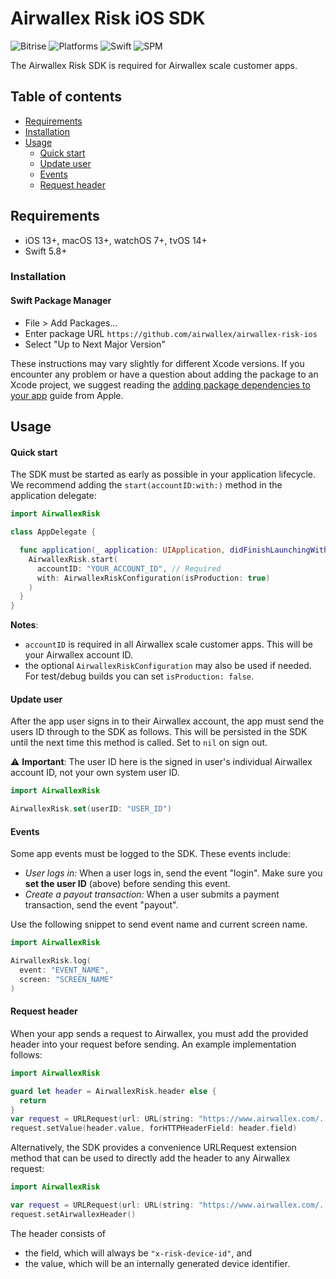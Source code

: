 # Airwallex Risk iOS SDK

![Bitrise](https://img.shields.io/bitrise/8dac12ec-13a2-44fe-9492-8bccbf558dd2/main?token=iibkN6UESXAQsLNb8biNqg)
![Platforms](https://img.shields.io/badge/platforms-iOS%20%7C%20macOS%20%7C%20tvOS%20%7C%20watchOS-333333.svg)
![Swift](https://img.shields.io/badge/Swift-5.8-blue.svg)
![SPM](https://img.shields.io/badge/SPM-compatible-orange)

The Airwallex Risk SDK is required for Airwallex scale customer apps.

## Table of contents

<!--ts-->
  * [Requirements](#requirements)
  * [Installation](#installation)
  * [Usage](#usage)
    * [Quick start](#quick-start)
    * [Update user](#update-user) 
    * [Events](#events)
    * [Request header](#request-header)

<!--te-->

## Requirements

* iOS 13+, macOS 13+, watchOS 7+, tvOS 14+
* Swift 5.8+

### Installation

#### Swift Package Manager

- File > Add Packages…
- Enter package URL `https://github.com/airwallex/airwallex-risk-ios`
- Select "Up to Next Major Version"

These instructions may vary slightly for different Xcode versions. If you encounter any problem or have a question about adding the package to an Xcode project, we suggest reading the [adding package dependencies to your app](https://developer.apple.com/documentation/xcode/adding-package-dependencies-to-your-app) guide from Apple.

## Usage

#### Quick start

The SDK must be started as early as possible in your application lifecycle. We recommend adding the `start(accountID:with:)` method in the application delegate:

```swift
import AirwallexRisk

class AppDelegate {

  func application(_ application: UIApplication, didFinishLaunchingWithOptions launchOptions: [UIApplication.LaunchOptionsKey: Any]?) -> Bool {
    AirwallexRisk.start(
      accountID: "YOUR_ACCOUNT_ID", // Required
      with: AirwallexRiskConfiguration(isProduction: true)
    )
  }
}
```

**Notes**: 
- `accountID` is required in all Airwallex scale customer apps. This will be your Airwallex account ID.
- the optional `AirwallexRiskConfiguration` may also be used if needed. For test/debug builds you can set `isProduction: false`.

#### Update user

After the app user signs in to their Airwallex account, the app must send the users ID through to the SDK as follows. This will be persisted in the SDK until the next time this method is called. Set to `nil` on sign out.

:warning: **Important**: The user ID here is the signed in user's individual Airwallex account ID, not your own system user ID.

```swift
import AirwallexRisk

AirwallexRisk.set(userID: "USER_ID")
```
  
#### Events

Some app events must be logged to the SDK. These events include:
- _User logs in:_ When a user logs in, send the event "login". Make sure you **set the user ID** (above) before sending this event.
- _Create a payout transaction:_ When a user submits a payment transaction, send the event "payout".

Use the following snippet to send event name and current screen name.

```swift
import AirwallexRisk

AirwallexRisk.log(
  event: "EVENT_NAME",
  screen: "SCREEN_NAME"
)
```

#### Request header

When your app sends a request to Airwallex, you must add the provided header into your request before sending. An example implementation follows:

```swift
import AirwallexRisk

guard let header = AirwallexRisk.header else {
  return
}
var request = URLRequest(url: URL(string: "https://www.airwallex.com/...")!)
request.setValue(header.value, forHTTPHeaderField: header.field)
```

Alternatively, the SDK provides a convenience URLRequest extension method that can be used to directly add the header to any Airwallex request:

```swift
import AirwallexRisk

var request = URLRequest(url: URL(string: "https://www.airwallex.com/...")!)
request.setAirwallexHeader()
```

The header consists of
- the field, which will always be `"x-risk-device-id"`, and
- the value, which will be an internally generated device identifier.
